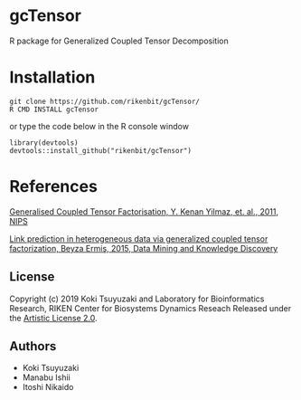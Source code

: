 # gcTensor
R package for Generalized Coupled Tensor Decomposition

Installation
======
~~~~
git clone https://github.com/rikenbit/gcTensor/
R CMD INSTALL gcTensor
~~~~
or type the code below in the R console window
~~~~
library(devtools)
devtools::install_github("rikenbit/gcTensor")
~~~~

References
======
[Generalised Coupled Tensor Factorisation, Y. Kenan Yilmaz, et. al., 2011, NIPS](http://citeseerx.ist.psu.edu/viewdoc/download?doi=10.1.1.230.6391&rep=rep1&type=pdf)

[Link prediction in heterogeneous data via generalized coupled tensor factorization, Beyza Ermiş, 2015, Data Mining and Knowledge Discovery](https://link.springer.com/article/10.1007/s10618-013-0341-y)

## License
Copyright (c) 2019 Koki Tsuyuzaki and Laboratory for Bioinformatics Research, RIKEN Center for Biosystems Dynamics Reseach
Released under the [Artistic License 2.0](http://www.perlfoundation.org/artistic_license_2_0).

## Authors
- Koki Tsuyuzaki
- Manabu Ishii
- Itoshi Nikaido
